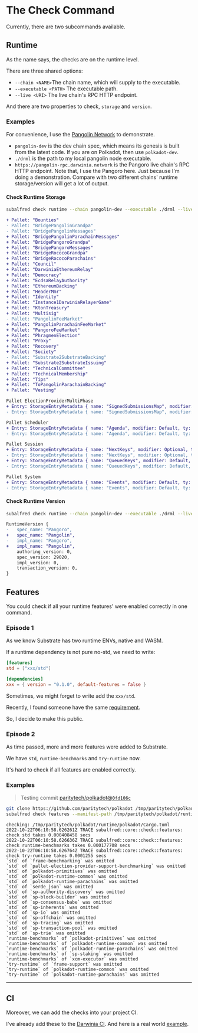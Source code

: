 # The Check Command
Currently, there are two subcommands available.

## Runtime
As the name says, the checks are on the runtime level.

There are three shared options:
- `--chain <NAME>`The chain name, which will supply to the executable.
- `--executable <PATH>` The executable path.
- `--live <URI>` The live chain's RPC HTTP endpoint.

And there are two properties to check, `storage` and `version`.

### Examples
For convenience, I use the [Pangolin Network](https://github.com/darwinia-network/darwinia-common) to demonstrate.

- `pangolin-dev` is the dev chain spec, which means its genesis is built from the latest code.
  If you are on Polkadot, then use `polkadot-dev`.
- `./drml` is the path to my local pangolin node executable.
- `https://pangolin-rpc.darwinia.network` is the Pangoro live chain's RPC HTTP endpoint.
  Note that, I use the Pangoro here. Just because I'm doing a demonstration.
  Compare with two different chains' runtime storage/version will get a lot of output.

#### Check Runtime Storage
```sh
subalfred check runtime --chain pangolin-dev --executable ./drml --live https://pangoro-rpc.darwinia.network --property storage
```
```diff
+ Pallet: "Bounties"
- Pallet: "BridgePangolinGrandpa"
- Pallet: "BridgePangolinMessages"
+ Pallet: "BridgePangolinParachainMessages"
+ Pallet: "BridgePangoroGrandpa"
+ Pallet: "BridgePangoroMessages"
+ Pallet: "BridgeRococoGrandpa"
+ Pallet: "BridgeRococoParachains"
+ Pallet: "Council"
+ Pallet: "DarwiniaEthereumRelay"
+ Pallet: "Democracy"
+ Pallet: "EcdsaRelayAuthority"
+ Pallet: "EthereumBacking"
+ Pallet: "HeaderMmr"
+ Pallet: "Identity"
+ Pallet: "Instance1DarwiniaRelayerGame"
+ Pallet: "KtonTreasury"
+ Pallet: "Multisig"
- Pallet: "PangolinFeeMarket"
+ Pallet: "PangolinParachainFeeMarket"
+ Pallet: "PangoroFeeMarket"
+ Pallet: "PhragmenElection"
+ Pallet: "Proxy"
+ Pallet: "Recovery"
+ Pallet: "Society"
- Pallet: "Substrate2SubstrateBacking"
+ Pallet: "Substrate2SubstrateIssuing"
+ Pallet: "TechnicalCommittee"
+ Pallet: "TechnicalMembership"
+ Pallet: "Tips"
+ Pallet: "ToPangolinParachainBacking"
+ Pallet: "Vesting"

Pallet ElectionProviderMultiPhase
+ Entry: StorageEntryMetadata { name: "SignedSubmissionsMap", modifier: Default, ty: Map { hashers: [Twox64Concat], key: UntrackedSymbol { id: 4, marker: PhantomData }, value: UntrackedSymbol { id: 227, marker: PhantomData } }, default: [0, 0, 0, 0, 0, 0, 0, 0, 0, 0, 0, 0, 0, 0, 0, 0, 0, 0, 0, 0, 0, 0, 0, 0, 0, 0, 0, 0, 0, 0, 0, 0, 0, 0, 0, 0, 0, 0, 0, 0, 0, 0, 0, 0, 0, 0, 0, 0, 0, 0, 0, 0, 0, 0, 0, 0, 0, 0, 0, 0, 0, 0, 0, 0, 0, 0, 0, 0, 0, 0, 0, 0, 0, 0, 0, 0, 0, 0, 0, 0, 0, 0, 0, 0, 0, 0, 0, 0, 0, 0, 0, 0, 0, 0, 0, 0, 0, 0, 0, 0, 0, 0, 0, 0, 0, 0, 0, 0, 0, 0, 0, 0, 0, 0, 0, 0, 0, 0, 0, 0, 1, 0, 0, 0, 0, 0, 0, 0, 0, 0, 0, 0, 0, 0, 0, 0, 0, 0, 0, 0], docs: [" Unchecked, signed solutions.", "", " Together with `SubmissionIndices`, this stores a bounded set of `SignedSubmissions` while", " allowing us to keep only a single one in memory at a time.", "", " Twox note: the key of the map is an auto-incrementing index which users cannot inspect or", " affect; we shouldn't need a cryptographically secure hasher."] }
- Entry: StorageEntryMetadata { name: "SignedSubmissionsMap", modifier: Default, ty: Map { hashers: [Twox64Concat], key: UntrackedSymbol { id: 4, marker: PhantomData }, value: UntrackedSymbol { id: 186, marker: PhantomData } }, default: [0, 0, 0, 0, 0, 0, 0, 0, 0, 0, 0, 0, 0, 0, 0, 0, 0, 0, 0, 0, 0, 0, 0, 0, 0, 0, 0, 0, 0, 0, 0, 0, 0, 0, 0, 0, 0, 0, 0, 0, 0, 0, 0, 0, 0, 0, 0, 0, 0, 0, 0, 0, 0, 0, 0, 0, 0, 0, 0, 0, 0, 0, 0, 0, 0, 0, 0, 0, 0, 0, 0, 0, 0, 0, 0, 0, 0, 0, 0, 0, 0, 0, 0, 0, 0, 0, 0, 0, 0, 0, 0, 0, 0, 0, 0, 0, 0, 0, 0, 0, 0, 0, 0, 0, 0, 0, 0, 0, 0, 0, 0, 0, 1, 0, 0, 0, 0, 0, 0, 0, 0, 0, 0, 0, 0, 0, 0, 0, 0, 0, 0, 0], docs: [" Unchecked, signed solutions.", "", " Together with `SubmissionIndices`, this stores a bounded set of `SignedSubmissions` while", " allowing us to keep only a single one in memory at a time.", "", " Twox note: the key of the map is an auto-incrementing index which users cannot inspect or", " affect; we shouldn't need a cryptographically secure hasher."] }

Pallet Scheduler
+ Entry: StorageEntryMetadata { name: "Agenda", modifier: Default, ty: Map { hashers: [Twox64Concat], key: UntrackedSymbol { id: 4, marker: PhantomData }, value: UntrackedSymbol { id: 609, marker: PhantomData } }, default: [0], docs: [" Items to be executed, indexed by the block number that they should be executed on."] }
- Entry: StorageEntryMetadata { name: "Agenda", modifier: Default, ty: Map { hashers: [Twox64Concat], key: UntrackedSymbol { id: 4, marker: PhantomData }, value: UntrackedSymbol { id: 378, marker: PhantomData } }, default: [0], docs: [" Items to be executed, indexed by the block number that they should be executed on."] }

Pallet Session
+ Entry: StorageEntryMetadata { name: "NextKeys", modifier: Optional, ty: Map { hashers: [Twox64Concat], key: UntrackedSymbol { id: 0, marker: PhantomData }, value: UntrackedSymbol { id: 347, marker: PhantomData } }, default: [0], docs: [" The next session keys for a validator."] }
- Entry: StorageEntryMetadata { name: "NextKeys", modifier: Optional, ty: Map { hashers: [Twox64Concat], key: UntrackedSymbol { id: 0, marker: PhantomData }, value: UntrackedSymbol { id: 282, marker: PhantomData } }, default: [0], docs: [" The next session keys for a validator."] }
+ Entry: StorageEntryMetadata { name: "QueuedKeys", modifier: Default, ty: Plain(UntrackedSymbol { id: 345, marker: PhantomData }), default: [0], docs: [" The queued keys for the next session. When the next session begins, these keys", " will be used to determine the validator's session keys."] }
- Entry: StorageEntryMetadata { name: "QueuedKeys", modifier: Default, ty: Plain(UntrackedSymbol { id: 280, marker: PhantomData }), default: [0], docs: [" The queued keys for the next session. When the next session begins, these keys", " will be used to determine the validator's session keys."] }

Pallet System
+ Entry: StorageEntryMetadata { name: "Events", modifier: Default, ty: Plain(UntrackedSymbol { id: 15, marker: PhantomData }), default: [0], docs: [" Events deposited for the current block.", "", " NOTE: This storage item is explicitly unbounded since it is never intended to be read", " from within the runtime."] }
- Entry: StorageEntryMetadata { name: "Events", modifier: Default, ty: Plain(UntrackedSymbol { id: 15, marker: PhantomData }), default: [0], docs: [" Events deposited for the current block.", "", " NOTE: This storage item is explicitly unbounded since it is never intended to be read", " from within the runtime."] }
```

#### Check Runtime Version
```sh
subalfred check runtime --chain pangolin-dev --executable ./drml --live https://pangoro-rpc.darwinia.network --property version
```
```diff
RuntimeVersion {
-   spec_name: "Pangoro",
+   spec_name: "Pangolin",
-   impl_name: "Pangoro",
+   impl_name: "Pangolin",
    authoring_version: 0,
    spec_version: 29020,
    impl_version: 0,
    transaction_version: 0,
}
```

## Features
You could check if all your runtime features' were enabled correctly in one command.

### Episode 1
As we know Substrate has two runtime ENVs, native and WASM.

If a runtime dependency is not pure no-std, we need to write:
```toml
[features]
std = ["xxx/std"]

[dependencies]
xxx = { version = "0.1.0", default-features = false }
```

Sometimes, we might forget to write add the `xxx/std`.

Recently, I found someone have the same [requirement](https://github.com/paritytech/substrate/pull/11715).

So, I decide to make this public.

### Episode 2
As time passed, more and more features were added to Substrate.

We have `std`, `runtime-benchmarks` and `try-runtime` now.

It's hard to check if all features are enabled correctly.

### Examples
> Testing commit [paritytech/polkadot@`0fd106c`](https://github.com/paritytech/polkadot/commit/0fd106c04e5f57f6342f8e000d471d0f819f7b61)
```sh
git clone https://github.com/paritytech/polkadot /tmp/paritytech/polkadot
subalfred check features --manifest-path /tmp/paritytech/polkadot/runtime/polkadot -ltrace
```
```
checking: /tmp/paritytech/polkadot/runtime/polkadot/Cargo.toml
2022-10-22T06:10:58.626261Z TRACE subalfred::core::check::features: check std takes 0.000408458 secs
2022-10-22T06:10:58.626636Z TRACE subalfred::core::check::features: check runtime-benchmarks takes 0.000177708 secs
2022-10-22T06:10:58.626764Z TRACE subalfred::core::check::features: check try-runtime takes 0.0001255 secs
`std` of `frame-benchmarking` was omitted
`std` of `pallet-election-provider-support-benchmarking` was omitted
`std` of `polkadot-primitives` was omitted
`std` of `polkadot-runtime-common` was omitted
`std` of `polkadot-runtime-parachains` was omitted
`std` of `serde_json` was omitted
`std` of `sp-authority-discovery` was omitted
`std` of `sp-block-builder` was omitted
`std` of `sp-consensus-babe` was omitted
`std` of `sp-inherents` was omitted
`std` of `sp-io` was omitted
`std` of `sp-offchain` was omitted
`std` of `sp-tracing` was omitted
`std` of `sp-transaction-pool` was omitted
`std` of `sp-trie` was omitted
`runtime-benchmarks` of `polkadot-primitives` was omitted
`runtime-benchmarks` of `polkadot-runtime-common` was omitted
`runtime-benchmarks` of `polkadot-runtime-parachains` was omitted
`runtime-benchmarks` of `sp-staking` was omitted
`runtime-benchmarks` of `xcm-executor` was omitted
`try-runtime` of `frame-support` was omitted
`try-runtime` of `polkadot-runtime-common` was omitted
`try-runtime` of `polkadot-runtime-parachains` was omitted
```

---

## CI
Moreover, we can add the checks into your project CI.

I've already add these to the [Darwinia CI](https://github.com/darwinia-network/darwinia/blob/v0.12.3/.github/workflows/ci.yml).
And here is a real world [example](https://github.com/darwinia-network/darwinia/pull/940#issuecomment-1226917895).
